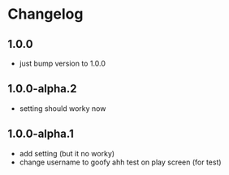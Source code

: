 # Changelog
## 1.0.0
- just bump version to 1.0.0
## 1.0.0-alpha.2
- setting should worky now
## 1.0.0-alpha.1
- add setting (but it no worky)
- change username to goofy ahh test on play screen (for test)
